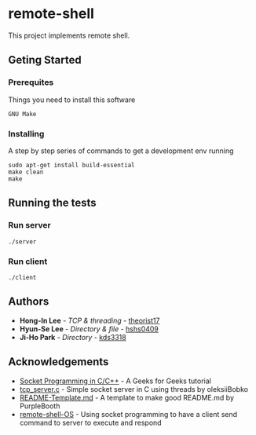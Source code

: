# remote-shell

This project implements remote shell.

## Geting Started

### Prerequites

Things you need to install this software

```
GNU Make
```
### Installing

A step by step series of commands to get a development env running

```
sudo apt-get install build-essential
make clean
make
```

## Running the tests

### Run server

```
./server
```

### Run client

```
./client
```

## Authors
* **Hong-In Lee** - *TCP & threading* - [theorist17](https://github.com/theorist17)
* **Hyun-Se Lee** - *Directory & file* - [hshs0409](https://github.com/hshs0409)
* **Ji-Ho Park** - *Directory* - [kds3318](https://github.com/kds3318)

## Acknowledgements 

* [Socket Programming in C/C++](https://www.geeksforgeeks.org/socket-programming-cc/) - A Geeks for Geeks tutorial
* [tcp_server.c](https://gist.github.com/oleksiiBobko/43d33b3c25c03bcc9b2b) - Simple socket server in C using threads by oleksiiBobko
* [README-Template.md](https://gist.github.com/PurpleBooth/109311bb0361f32d87a2) - A template to make good README.md by PurpleBooth
* [remote-shell-OS](https://github.com/ptenteromano/remote-shell-OS) - Using socket programming to have a client send command to server to execute and respond
